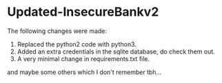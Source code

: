 # Updated-InsecureBankv2
The following changes were made:

1. Replaced the python2 code with python3.
2. Added an extra credentials in the sqlite database, do check them out.
3. A very minimal change in requirements.txt file.

and maybe some others which I don't remember tbh...
